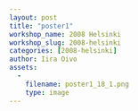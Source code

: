 ```yaml
---
layout: post
title: "poster1"
workshop_name: 2008 Helsinki 
workshop_slug: 2008-helsinki
categories: [2008-helsinki]
author: Iira Oivo
assets:
  -
    filename: poster1_18_1.png
    type: image
---
```


